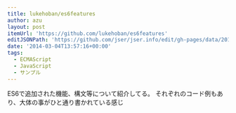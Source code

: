 ```yaml
---
title: lukehoban/es6features
author: azu
layout: post
itemUrl: 'https://github.com/lukehoban/es6features'
editJSONPath: 'https://github.com/jser/jser.info/edit/gh-pages/data/2014/03/index.json'
date: '2014-03-04T13:57:16+00:00'
tags:
  - ECMAScript
  - JavaScript
  - サンプル
---
```

ES6で追加された機能、構文等について紹介してる。
それぞれのコード例もあり、大体の事がひと通り書かれている感じ
